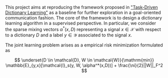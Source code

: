 This project aims at reproducing the framework proposed in ["Task-Driven Dictionary Learning"](https://arxiv.org/pdf/1009.5358) as a baseline for further exploration in a goal-oriented communication fashion. The core of the framework is to design a dictionary learning algorithm in a supervised perspective. In particular, we consider the sparse mixing vectors $\alpha^*(x,D)$ representing a signal $x \in \mathcal{X}$ with respect to a dictionary $D$ and a label $y \in \mathcal{Y}$ associated to the signal $x$. 

The joint learning problem arises as a empirical risk minimization formulated as 

$$
\underset{D \in \mathcal{D}, W \in \mathcal{W}}{\mathrm{min}} \mathbb{E}_{y,x}[\mathcal{l}_s(y, W, \alpha^*(x,D))] + \frac{\ni}{2}||W||_F^2
$$


